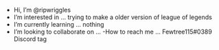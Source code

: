 - Hi, I’m @ripwriggles
- I’m interested in ... trying to make a older version of league of legends 
- I’m currently learning ... nothing
- I’m looking to collaborate on ...
-How to reach me ... Fewtree115#0389 Discord tag

<!---
ripwriggles/ripwriggles is a ✨ special ✨ repository because its `README.md` (this file) appears on your GitHub profile.
You can click the Preview link to take a look at your changes.
--->
